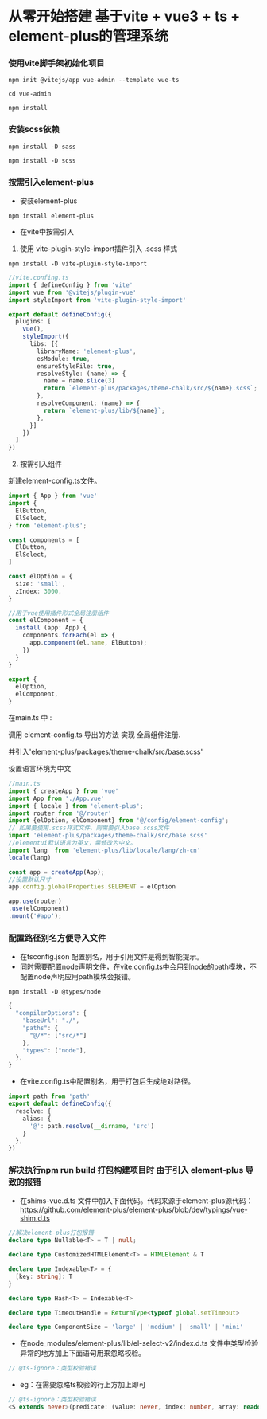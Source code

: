# 从零开始搭建 基于vite + vue3 + ts + element-plus的管理系统

### 使用vite脚手架初始化项目

```npm init @vitejs/app vue-admin --template vue-ts```

```cd vue-admin```

```npm install```

### 安装scss依赖
```npm install -D sass```

```npm install -D scss```


### 按需引入element-plus

- 安装element-plus

```npm install element-plus```

- 在vite中按需引入
1. 使用 vite-plugin-style-import插件引入 .scss 样式

```npm install -D vite-plugin-style-import```
```ts
//vite.confing.ts
import { defineConfig } from 'vite'
import vue from '@vitejs/plugin-vue'
import styleImport from 'vite-plugin-style-import'

export default defineConfig({
  plugins: [
    vue(),
    styleImport({
      libs: [{
        libraryName: 'element-plus',
        esModule: true,
        ensureStyleFile: true,
        resolveStyle: (name) => {
          name = name.slice(3)
          return `element-plus/packages/theme-chalk/src/${name}.scss`;
        },
        resolveComponent: (name) => {
          return `element-plus/lib/${name}`;
        },
      }]
    })
  ]
})
```


2. 按需引入组件

新建element-config.ts文件。
```ts
import { App } from 'vue'
import { 
  ElButton, 
  ElSelect,
} from 'element-plus';

const components = [
  ElButton, 
  ElSelect,
]

const elOption = {
  size: 'small', 
  zIndex: 3000,
}

//用于vue使用插件形式全局注册组件
const elComponent = {
  install (app: App) {
    components.forEach(el => {
      app.component(el.name, ElButton);
    })
  }
}

export {
  elOption,
  elComponent,
}
```

在main.ts 中 :

调用 element-config.ts 导出的方法 实现 全局组件注册.

并引入'element-plus/packages/theme-chalk/src/base.scss'

设置语言环境为中文

```ts
//main.ts
import { createApp } from 'vue'
import App from './App.vue'
import { locale } from 'element-plus';
import router from '@/router'
import {elOption, elComponent} from '@/config/element-config';
// 如果要使用.scss样式文件，则需要引入base.scss文件
import 'element-plus/packages/theme-chalk/src/base.scss'
//elementui默认语言为英文，需修改为中文。
import lang  from 'element-plus/lib/locale/lang/zh-cn'
locale(lang)

const app = createApp(App);
//设置默认尺寸
app.config.globalProperties.$ELEMENT = elOption

app.use(router)
.use(elComponent)
.mount('#app');
```


### 配置路径别名方便导入文件

- 在tsconfig.json 配置别名，用于引用文件是得到智能提示。
- 同时需要配置node声明文件，在vite.config.ts中会用到node的path模块，不配置node声明应用path模块会报错。

```npm install -D @types/node```
```ts
{
  "compilerOptions": {
    "baseUrl": "./",
    "paths": {
      "@/*": ["src/*"]
    },
    "types": ["node"],
  },
}
```

- 在vite.config.ts中配置别名，用于打包后生成绝对路径。
```ts
import path from 'path'
export default defineConfig({
  resolve: {
    alias: {
      '@': path.resolve(__dirname, 'src')
    }
  },
})
```

### 解决执行npm run build 打包构建项目时 由于引入 element-plus 导致的报错
- 在shims-vue.d.ts 文件中加入下面代码。代码来源于element-plus源代码：https://github.com/element-plus/element-plus/blob/dev/typings/vue-shim.d.ts
```ts
//解决element-plus打包报错
declare type Nullable<T> = T | null;

declare type CustomizedHTMLElement<T> = HTMLElement & T

declare type Indexable<T> = {
  [key: string]: T
}

declare type Hash<T> = Indexable<T>

declare type TimeoutHandle = ReturnType<typeof global.setTimeout>

declare type ComponentSize = 'large' | 'medium' | 'small' | 'mini'
```

- 在node_modules/element-plus/lib/el-select-v2/index.d.ts 文件中类型检验异常的地方加上下面语句用来忽略校验。
```ts
// @ts-ignore：类型校验错误
```
- eg：在需要忽略ts校验的行上方加上即可
```ts
// @ts-ignore：类型校验错误
<S extends never>(predicate: (value: never, index: number, array: readonly never[]) => value is S, thisArg?: any): this is readonly S[];
```